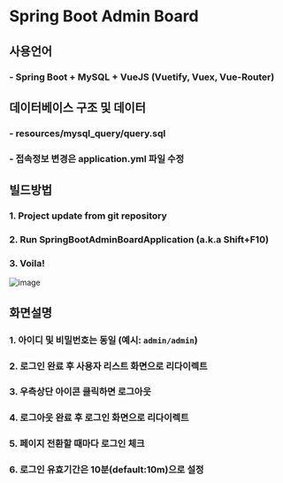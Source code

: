 # Spring Boot Admin Board
## 사용언어
### - Spring Boot + MySQL + VueJS (Vuetify, Vuex, Vue-Router)

## 데이터베이스 구조 및 데이터
### - resources/mysql_query/query.sql
### - 접속정보 변경은 application.yml 파일 수정

## 빌드방법
### 1. Project update from git repository
### 2. Run SpringBootAdminBoardApplication (a.k.a Shift+F10)
### 3. Voila!
![image](https://user-images.githubusercontent.com/24692694/91194559-3b274880-e733-11ea-865e-043d85fcac12.png)

## 화면설명
### 1. 아이디 및 비밀번호는 동일 (예시: `admin/admin`)
### 2. 로그인 완료 후 사용자 리스트 화면으로 리다이렉트
### 3. 우측상단 아이콘 클릭하면 로그아웃
### 4. 로그아웃 완료 후 로그인 화면으로 리다이렉트
### 5. 페이지 전환할 때마다 로그인 체크
### 6. 로그인 유효기간은 10분(default:10m)으로 설정
